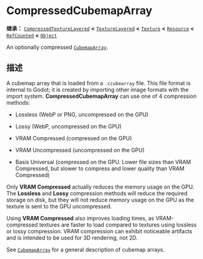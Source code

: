 <!-- ⚠ 请勿编辑本文件 ⚠ -->
<!-- 本文档使用脚本从 WeDot 引擎源码仓库生成。 -->
<!-- 生成脚本：https://github.com/WeDot-Engine/WeDot/tree/4.3/doc/tools/make_md.py； -->
<!-- 原文件：https://github.com/WeDot-Engine/WeDot/tree/4.3/doc/classes/CompressedCubemapArray.xml。 -->

<div id="_class_compressedcubemaparray"></div>

# CompressedCubemapArray

**继承：** [`CompressedTextureLayered`](class_compressedtexturelayered.md) **<** [`TextureLayered`](class_texturelayered.md) **<** [`Texture`](class_texture.md) **<** [`Resource`](class_resource.md) **<** [`RefCounted`](class_refcounted.md) **<** [`Object`](class_object.md)

An optionally compressed [`CubemapArray`](class_cubemaparray.md).

## 描述

A cubemap array that is loaded from a `.ccubearray` file. This file format is internal to Godot; it is created by importing other image formats with the import system. **CompressedCubemapArray** can use one of 4 compression methods:

- Lossless (WebP or PNG, uncompressed on the GPU)

- Lossy (WebP, uncompressed on the GPU)

- VRAM Compressed (compressed on the GPU)

- VRAM Uncompressed (uncompressed on the GPU)

- Basis Universal (compressed on the GPU. Lower file sizes than VRAM Compressed, but slower to compress and lower quality than VRAM Compressed)

Only **VRAM Compressed** actually reduces the memory usage on the GPU. The **Lossless** and **Lossy** compression methods will reduce the required storage on disk, but they will not reduce memory usage on the GPU as the texture is sent to the GPU uncompressed.

Using **VRAM Compressed** also improves loading times, as VRAM-compressed textures are faster to load compared to textures using lossless or lossy compression. VRAM compression can exhibit noticeable artifacts and is intended to be used for 3D rendering, not 2D.

See [`CubemapArray`](class_cubemaparray.md) for a general description of cubemap arrays.

[^virtual]: 本方法通常需要用户覆盖才能生效。
[^const]: 本方法无副作用，不会修改该实例的任何成员变量。
[^vararg]: 本方法除了能接受在此处描述的参数外，还能够继续接受任意数量的参数。
[^constructor]: 本方法用于构造某个类型。
[^static]: 调用本方法无需实例，可直接使用类名进行调用。
[^operator]: 本方法描述的是使用本类型作为左操作数的有效运算符。
[^bitfield]: 这个值是由下列位标志构成位掩码的整数。
[^void]: 无返回值。
